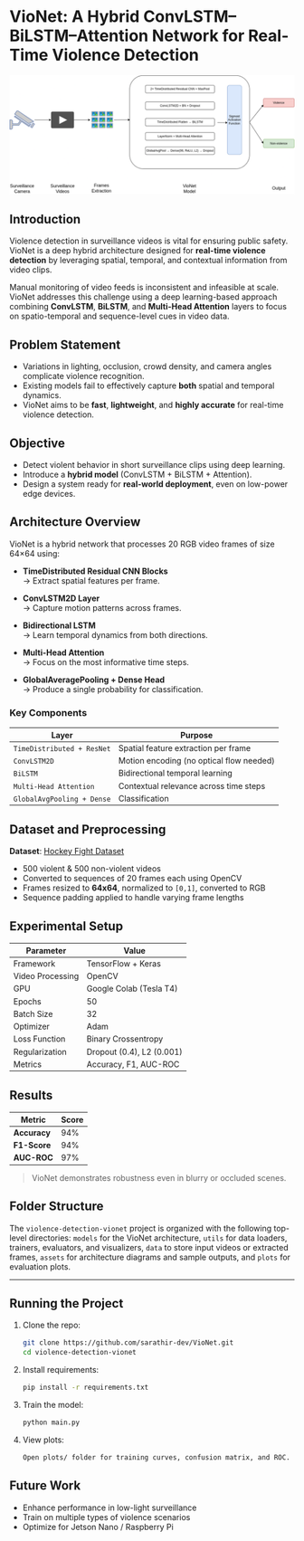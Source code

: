 # VioNet: A Hybrid ConvLSTM–BiLSTM–Attention Network for Real-Time Violence Detection

![VioNet Architecture](assets/VioNet-Architecture.png)


## Introduction

Violence detection in surveillance videos is vital for ensuring public safety. VioNet is a deep hybrid architecture designed for **real-time violence detection** by leveraging spatial, temporal, and contextual information from video clips.

Manual monitoring of video feeds is inconsistent and infeasible at scale. VioNet addresses this challenge using a deep learning-based approach combining **ConvLSTM**, **BiLSTM**, and **Multi-Head Attention** layers to focus on spatio-temporal and sequence-level cues in video data.


## Problem Statement

- Variations in lighting, occlusion, crowd density, and camera angles complicate violence recognition.
- Existing models fail to effectively capture **both** spatial and temporal dynamics.
- VioNet aims to be **fast**, **lightweight**, and **highly accurate** for real-time violence detection.


## Objective

- Detect violent behavior in short surveillance clips using deep learning.
- Introduce a **hybrid model** (ConvLSTM + BiLSTM + Attention).
- Design a system ready for **real-world deployment**, even on low-power edge devices.


## Architecture Overview

VioNet is a hybrid network that processes 20 RGB video frames of size 64×64 using:

- **TimeDistributed Residual CNN Blocks**  
  → Extract spatial features per frame.

- **ConvLSTM2D Layer**  
  → Capture motion patterns across frames.

- **Bidirectional LSTM**  
  → Learn temporal dynamics from both directions.

- **Multi-Head Attention**  
  → Focus on the most informative time steps.

- **GlobalAveragePooling + Dense Head**  
  → Produce a single probability for classification.

### Key Components

| Layer                     | Purpose                                                |
|---------------------------|--------------------------------------------------------|
| `TimeDistributed + ResNet` | Spatial feature extraction per frame                  |
| `ConvLSTM2D`              | Motion encoding (no optical flow needed)              |
| `BiLSTM`                 | Bidirectional temporal learning                       |
| `Multi-Head Attention`    | Contextual relevance across time steps                |
| `GlobalAvgPooling + Dense`| Classification                                        |


## Dataset and Preprocessing

**Dataset**: [Hockey Fight Dataset](http://visilab.etsii.uclm.es/personas/oscar/FightDetection/)

- 500 violent & 500 non-violent videos
- Converted to sequences of 20 frames each using OpenCV
- Frames resized to **64x64**, normalized to `[0,1]`, converted to RGB
- Sequence padding applied to handle varying frame lengths



##  Experimental Setup

| Parameter         | Value                     |
|------------------|---------------------------|
| Framework        | TensorFlow + Keras        |
| Video Processing | OpenCV                    |
| GPU              | Google Colab (Tesla T4)   |
| Epochs           | 50                        |
| Batch Size       | 32                        |
| Optimizer        | Adam                      |
| Loss Function    | Binary Crossentropy       |
| Regularization   | Dropout (0.4), L2 (0.001) |
| Metrics          | Accuracy, F1, AUC-ROC     |



## Results

| Metric          | Score     |
|----------------|-----------|
| **Accuracy**    | 94%       |
| **F1-Score**    | 94%       |
| **AUC-ROC**     | 97%       |

> VioNet demonstrates robustness even in blurry or occluded scenes.

## Folder Structure

The `violence-detection-vionet` project is organized with the following top-level directories: `models` for the VioNet architecture, `utils` for data loaders, trainers, evaluators, and visualizers, `data` to store input videos or extracted frames, `assets` for architecture diagrams and sample outputs, and `plots` for evaluation plots.


---

## Running the Project

1. Clone the repo:
   ```bash
   git clone https://github.com/sarathir-dev/VioNet.git
   cd violence-detection-vionet
   ```
2. Install requirements:
    ```bash
    pip install -r requirements.txt
    ```
3. Train the model:
    ```bash
    python main.py
    ```
4. View plots:
    ```bash
    Open plots/ folder for training curves, confusion matrix, and ROC.
    ```

## Future Work
- Enhance performance in low-light surveillance
- Train on multiple types of violence scenarios
- Optimize for Jetson Nano / Raspberry Pi
